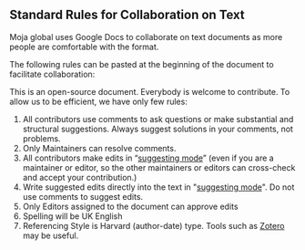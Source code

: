 ## Standard Rules for Collaboration on Text

Moja global uses Google Docs to collaborate on text documents as more people are comfortable with the format.

The following rules can be pasted at the beginning of the document to facilitate collaboration:

This is an open-source document. Everybody is welcome to contribute. To allow us to be efficient, we have only few rules:

1. All contributors use comments to ask questions or make substantial and structural suggestions. Always suggest solutions in your comments, not problems.
1. Only Maintainers can resolve comments.
1. All contributors make edits in “[suggesting mode](https://www.youtube.com/watch?v=M8B0HaLk0_s)” (even if you are a maintainer or editor, so the other maintainers or editors can cross-check and accept your contribution.)
1. Write suggested edits directly into the text in "[suggesting mode](https://www.youtube.com/watch?v=M8B0HaLk0_s)". Do not use comments to suggest edits.
1. Only Editors assigned to the document can approve edits
1. Spelling will be UK English
1. Referencing Style is Harvard (author-date) type. Tools such as [Zotero](https://www.zotero.org/) may be useful.
